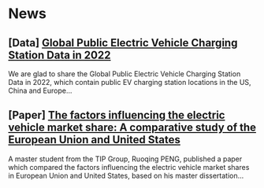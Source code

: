 # News

## [Data] [Global Public Electric Vehicle Charging Station Data in 2022](./2024-11-22) 

We are glad to share the Global Public Electric Vehicle Charging Station Data in 2022, which contain public EV charging station locations in the US, China and Europe...

## [Paper] [The factors influencing the electric vehicle market share: A comparative study of the European Union and United States](./2024-12-9) 

A master student from the TIP Group, Ruoqing PENG, published a paper which compared the factors influencing the electric vehicle market shares in European Union and United States, based on his master dissertation...